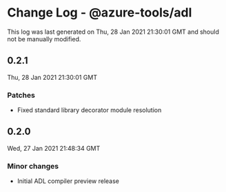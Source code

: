 # Change Log - @azure-tools/adl

This log was last generated on Thu, 28 Jan 2021 21:30:01 GMT and should not be manually modified.

## 0.2.1
Thu, 28 Jan 2021 21:30:01 GMT

### Patches

- Fixed standard library decorator module resolution

## 0.2.0
Wed, 27 Jan 2021 21:48:34 GMT

### Minor changes

- Initial ADL compiler preview release

